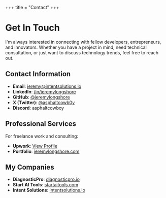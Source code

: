 +++
title = "Contact"
+++

# Get In Touch

I'm always interested in connecting with fellow developers, entrepreneurs, and innovators. Whether you have a project in mind, need technical consultation, or just want to discuss technology trends, feel free to reach out.

## Contact Information

- **Email**: [jeremy@intentsolutions.io](mailto:jeremy@intentsolutions.io)
- **LinkedIn**: [/in/jeremylongshore](https://linkedin.com/in/jeremylongshore)
- **GitHub**: [@jeremylongshore](https://github.com/jeremylongshore)
- **X (Twitter)**: [@asphaltcowb0y](https://x.com/asphaltcowb0y)
- **Discord**: asphaltcowboy

## Professional Services

For freelance work and consulting:
- **Upwork**: [View Profile](https://www.upwork.com/freelancers/jeremylongshore)
- **Portfolio**: [jeremylongshore.com](https://jeremylongshore.com)

## My Companies

- **DiagnosticPro**: [diagnosticpro.io](https://www.diagnosticpro.io)
- **Start AI Tools**: [startaitools.com](https://www.startaitools.com)
- **Intent Solutions**: [intentsolutions.io](https://www.intentsolutions.io)